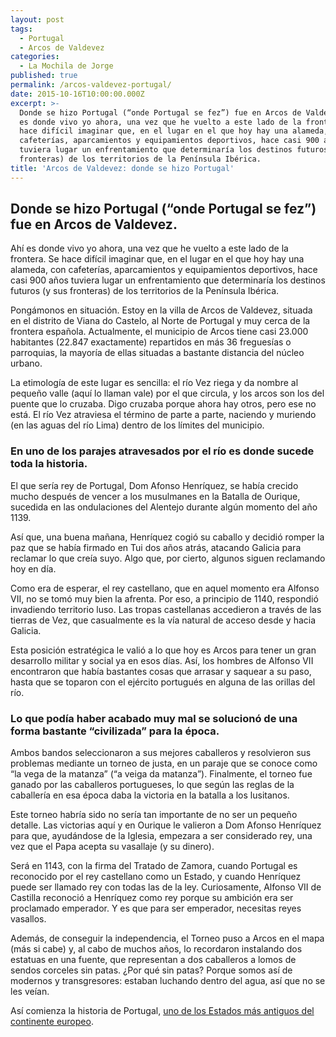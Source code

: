 ```yaml
---
layout: post
tags:
  - Portugal
  - Arcos de Valdevez
categories:
  - La Mochila de Jorge
published: true
permalink: /arcos-valdevez-portugal/
date: 2015-10-16T10:00:00.000Z
excerpt: >-
  Donde se hizo Portugal (“onde Portugal se fez”) fue en Arcos de Valdevez. Ahí
  es donde vivo yo ahora, una vez que he vuelto a este lado de la frontera. Se
  hace difícil imaginar que, en el lugar en el que hoy hay una alameda, con
  cafeterías, aparcamientos y equipamientos deportivos, hace casi 900 años
  tuviera lugar un enfrentamiento que determinaría los destinos futuros (y sus
  fronteras) de los territorios de la Península Ibérica.
title: 'Arcos de Valdevez: donde se hizo Portugal'
---
```

## Donde se hizo Portugal (“onde Portugal se fez”) fue en Arcos de Valdevez.
Ahí es donde vivo yo ahora, una vez que he vuelto a este lado de la frontera. Se hace difícil imaginar que, en el lugar en el que hoy hay una alameda, con cafeterías, aparcamientos y equipamientos deportivos, hace casi 900 años tuviera lugar un enfrentamiento que determinaría los destinos futuros (y sus fronteras) de los territorios de la Península Ibérica.

Pongámonos en situación. Estoy en la villa de Arcos de Valdevez, situada en el distrito de Viana do Castelo, al Norte de Portugal y muy cerca de la frontera española. Actualmente, el municipio de Arcos tiene casi 23.000 habitantes (22.847 exactamente) repartidos en más 36 freguesías o parroquias, la mayoría de ellas situadas a bastante distancia del núcleo urbano.

La etimología de este lugar es sencilla: el río Vez riega y da nombre al pequeño valle (aquí lo llaman vale) por el que circula, y los arcos son los del puente que lo cruzaba. Digo cruzaba porque ahora hay otros, pero ese no está. El río Vez atraviesa el término de parte a parte, naciendo y muriendo (en las aguas del río Lima) dentro de los límites del municipio.

### En uno de los parajes atravesados por el río es donde sucede toda la historia.
El que sería rey de Portugal, Dom Afonso Henríquez, se había crecido mucho después de vencer a los musulmanes en la Batalla de Ourique, sucedida en las ondulaciones del Alentejo durante algún momento del año 1139.

Así que, una buena mañana, Henríquez cogió su caballo y decidió romper la paz que se había firmado en Tui dos años atrás, atacando Galicia para reclamar lo que creía suyo. Algo que, por cierto, algunos siguen reclamando hoy en día.

Como era de esperar, el rey castellano, que en aquel momento era Alfonso VII, no se tomó muy bien la afrenta. Por eso, a principio de 1140, respondió invadiendo territorio luso. Las tropas castellanas accedieron a través de las tierras de Vez, que casualmente es la vía natural de acceso desde y hacia Galicia.

Esta posición estratégica le valió a lo que hoy es Arcos para tener un gran desarrollo militar y social ya en esos días. Así, los hombres de Alfonso VII encontraron que había bastantes cosas que arrasar y saquear a su paso, hasta que se toparon con el ejército portugués en alguna de las orillas del río.

### Lo que podía haber acabado muy mal se solucionó de una forma bastante “civilizada” para la época.
Ambos bandos seleccionaron a sus mejores caballeros y resolvieron sus problemas mediante un torneo de justa, en un paraje que se conoce como “la vega de la matanza” (“a veiga da matanza”). Finalmente, el torneo fue ganado por las caballeros portugueses, lo que según las reglas de la caballería en esa época daba la victoria en la batalla a los lusitanos.

Este torneo habría sido no sería tan importante de no ser un pequeño detalle. Las victorias aquí y en Ourique le valieron a Dom Afonso Henríquez para que, ayudándose de la Iglesia, empezara a ser considerado rey, una vez que el Papa acepta su vasallaje (y su dinero).

Será en 1143, con la firma del Tratado de Zamora, cuando Portugal es reconocido por el rey castellano como un Estado, y cuando Henríquez puede ser llamado rey con todas las de la ley. Curiosamente, Alfonso VII de Castilla reconoció a Henríquez como rey porque su ambición era ser proclamado emperador. Y es que para ser emperador, necesitas reyes vasallos. 

Además, de conseguir la independencia, el Torneo puso a Arcos en el mapa (más si cabe) y, al cabo de muchos años, lo recordaron instalando dos estatuas en una fuente, que representan a dos caballeros a lomos de sendos corceles sin patas. ¿Por qué sin patas? Porque somos así de modernos y transgresores: estaban luchando dentro del agua, así que no se les veían.

Así comienza la historia de Portugal, [uno de los Estados más antiguos del continente europeo](https://archivo.yrjo.eu/curiosidades-portugal/).
